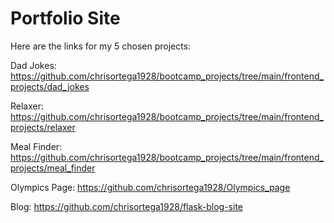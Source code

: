 # Portfolio Site

Here are the links for my 5 chosen projects:

Dad Jokes: https://github.com/chrisortega1928/bootcamp_projects/tree/main/frontend_projects/dad_jokes

Relaxer: https://github.com/chrisortega1928/bootcamp_projects/tree/main/frontend_projects/relaxer

Meal Finder: https://github.com/chrisortega1928/bootcamp_projects/tree/main/frontend_projects/meal_finder

Olympics Page: https://github.com/chrisortega1928/Olympics_page

Blog: https://github.com/chrisortega1928/flask-blog-site
